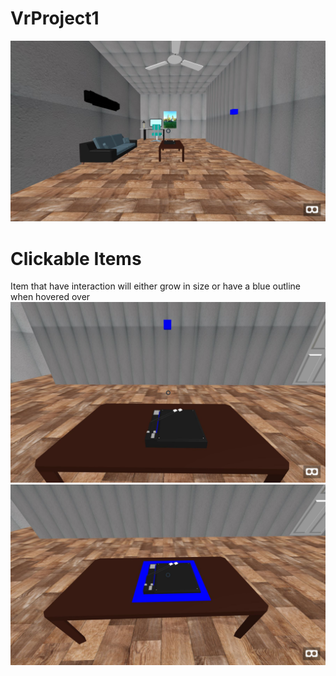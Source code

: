 # VrProject1

![My House](/images/first.JPG)

# Clickable Items
Item that have interaction will either grow in size or have a blue outline when hovered over
![clickable](/images/clickableBEFORE.JPG)
![clickable](/images/ClickableAFTER.JPG)


